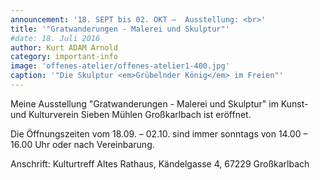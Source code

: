 ```yaml
---
announcement: '18. SEPT bis 02. OKT –  Ausstellung: <br>'
title: '"Gratwanderungen - Malerei und Skulptur"'
#date: 18. Juli 2016
author: Kurt ADAM Arnold
category: important-info
image: 'offenes-atelier/offenes-atelier1-400.jpg'
caption: '"Die Skulptur <em>Grübelnder König</em> im Freien"'
---
```


Meine Ausstellung "Gratwanderungen - Malerei und Skulptur" im Kunst- und Kulturverein Sieben Mühlen Großkarlbach ist eröffnet.

Die Öffnungszeiten vom 18.09. – 02.10. sind immer sonntags von 14.00 – 16.00 Uhr oder nach Vereinbarung.

Anschrift: Kulturtreff Altes Rathaus, Kändelgasse 4, 67229 Großkarlbach
